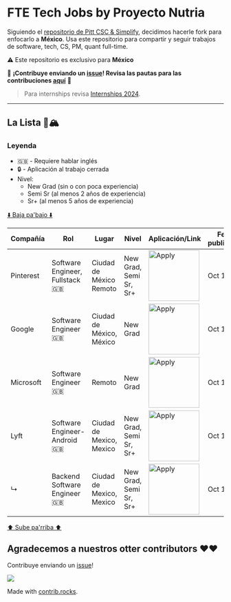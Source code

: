 # FTE Tech Jobs by Proyecto Nutria

Siguiendo el [repositorio de Pitt CSC & Simplify](https://github.com/SimplifyJobs/New-Grad-Positions), decidimos hacerle fork para enfocarlo a **México**. Usa este repositorio para compartir y seguir trabajos de software, tech, CS, PM, quant full-time.

:warning: Este repositorio es exclusivo para **México**

🙏 **¡Contribuye enviando un [issue](https://github.com/Proyecto-Nutria/MX-FTE/issues/new/choose)! Revisa las pautas para las contribuciones [aquí](./CONTRIBUTING.md)** 🙏

> Para internships revisa [Internships 2024](https://github.com/Proyecto-Nutria/MX-Internships).

---

## La Lista 🚴🏔

### Leyenda
 - 🇬🇧 - Requiere hablar inglés
 - 🔒 - Aplicación al trabajo cerrada
 - Nivel:
   - New Grad (sin o con poca experiencia)
   - Semi Sr (al menos 2 años de experiencia)
   - Sr+ (al menos 5 años de experiencia)

[⬇️ Baja pa'bajo ⬇️](https://github.com/Proyecto-Nutria/MX-FTE#agradecemos-a-nuestros-otter-contributors-%EF%B8%8F%EF%B8%8F)

<!-- Please leave a one line gap between this and the table TABLE_START (DO NOT CHANGE THIS LINE) -->

| Compañía | Rol | Lugar | Nivel | Aplicación/Link | Fecha publicación |
| ------- | ---- | -------- | ----- | ---------------- | ----------- |
| Pinterest | Software Engineer, Fullstack 🇬🇧 | Ciudad de México</br>Remoto | New Grad, Semi Sr, Sr+ | <a href="https://www.pinterestcareers.com/en/jobs/4805387/software-engineer-fullstack/?gh_jid=4805387"><img src="https://i.imgur.com/u1KNU8z.png" width="118" alt="Apply"></a> | Oct 17 |
| Google | Software Engineer 🇬🇧 | Ciudad de México, México | New Grad | <a href="https://www.google.com/about/careers/applications/jobs/results/131924604324061894-software-engineer-early-career-education-analytics?q=Engineering&location=Mexico&target_level=EARLY"><img src="https://i.imgur.com/u1KNU8z.png" width="118" alt="Apply"></a> | Oct 17 |
| Microsoft | Software Engineer 🇬🇧 | Remoto | New Grad | <a href="https://jobs.careers.microsoft.com/global/en/share/1627680/"><img src="https://i.imgur.com/u1KNU8z.png" width="118" alt="Apply"></a> | Oct 16 |
| Lyft | Software Engineer- Android 🇬🇧 | Ciudad de Mexico, Mexico | New Grad, Semi Sr, Sr+ | <a href="https://app.careerpuck.com/job-board/lyft/job/6824762002"><img src="https://i.imgur.com/u1KNU8z.png" width="118" alt="Apply"></a> | Oct 15 |
| ↳ | Backend Software Engineer 🇬🇧 | Ciudad de Mexico, Mexico | New Grad, Semi Sr, Sr+ | <a href="https://app.careerpuck.com/job-board/lyft/job/6795229002"><img src="https://i.imgur.com/u1KNU8z.png" width="118" alt="Apply"></a> | Oct 15 |

<!-- Please leave a one line gap between this and the table TABLE_END (DO NOT CHANGE THIS LINE) -->

[⬆️ Sube pa'rriba ⬆️](https://github.com/Proyecto-Nutria/MX-FTE#la-lista-)

## Agradecemos a nuestros otter contributors ❤️❤️
Contribuye enviando un [issue](https://github.com/Proyecto-Nutria/MX-FTE/issues/new/choose)!

<a href="https://github.com/Proyecto-Nutria/mx-fte/graphs/contributors">
  <img src="https://contrib.rocks/image?repo=Proyecto-Nutria/mx-fte" />
</a>

Made with [contrib.rocks](https://contrib.rocks).
